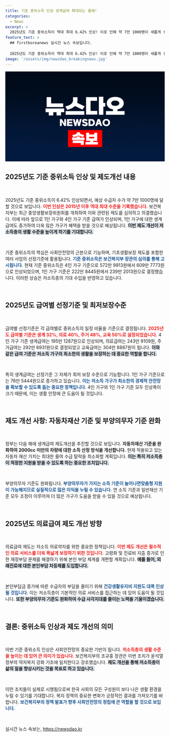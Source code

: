 ```yaml
---
title: 기준 중위소득 인상 생계급여 확대되는 올해!
categories:
  - News
excerpt: >
  2025년도 기준 중위소득이 역대 최대 6.42% 인상! 이로 인해 약 7만 1000명이 새롭게 생계급여를 받을 수 있을 것으로 예상되며, 생계, 의료, 주거, 교육급여 등 다양한 제도 개선도 함께 추진된다. 저소득층의 삶이 더욱 나아질 전망!
feature_text: >
  ## firstkoreanews 실시간 뉴스 속보입니다.

  2025년도 기준 중위소득이 역대 최대 6.42% 인상! 이로 인해 약 7만 1000명이 새롭게 생계급여를 받을 수 있을 것으로 예상되며, 생계, 의료, 주거, 교육급여 등 다양한 제도 개선도 함께 추진된다. 저소득층의 삶이 더욱 나아질 전망!
image: '/assets/img/newsdao_breakingnews.jpg'
---
```


<p><img src="/assets/img/newsdao_breakingnews.jpg" alt="firstkoreanews 속보" /></p>

<h2 data-ke-size="size26">2025년도 기준 중위소득 인상 및 제도개선 내용</h2>

<p data-ke-size="size16">&nbsp;</p>

<p>2025년도 기준 중위소득이 6.42% 인상되면서, 예상 수급자 수가 약 7만 1000명에 달할 것으로 보입니다. <b><span style="color: #ee2323;">이번 인상은 2015년 이후 역대 최대 수준을 기록했습니다.</span></b> 보건복지부는 최근 중앙생활보장위원회를 개최하여 이와 관련된 제도를 심의하고 의결했습니다. 이에 따라 앞으로 1인 가구와 4인 가구 기준 급여가 인상되며, 1인 가구에 대한 생계급여도 증가하여 더욱 많은 가구가 혜택을 받을 것으로 예상됩니다. <b><span style="background-color: #21538527;">이번 제도 개선이 저소득층의 생활 수준을 높이게 하기를 기대합니다.</span></b> </p>

<p data-ke-size="size16">&nbsp;</p>

<p>기준 중위소득의 핵심은 사회안전망의 근본으로 기능하며, 기초생활보장 제도를 포함한 여러 사업의 선정기준에 활용됩니다. <b><span style="color: #1a5490;">기준 중위소득은 보건복지부 장관의 심의를 통해 고시됩니다.</span></b> 현재 기준 중위소득은 4인 가구 기준으로 572만 9913원에서 609만 7773원으로 인상되었으며, 1인 가구 기준은 222만 8445원에서 239만 2013원으로 결정했습니다. 이러한 상승은 저소득층의 기대 수입을 반영하고 있습니다.</p>

<p data-ke-size="size16">&nbsp;</p>

<h2 data-ke-size="size26">2025년도 급여별 선정기준 및 최저보장수준</h2>

<p data-ke-size="size16">&nbsp;</p>

<p>급여별 선정기준은 각 급여별로 중위소득의 일정 비율을 기준으로 결정됩니다. <b><span style="color: #ee2323;">2025년도 급여별 기준은 생계 32%, 의료 40%, 주거 48%, 교육 50%로 설정되었습니다.</span></b> 4인 가구 기준 생계급여는 195만 1287원으로 인상되며, 의료급여는 243만 9109원, 주거급여는 292만 6931원으로 결정되었고 교육급여는 304만 8887원이 됩니다. <b><span style="background-color: #21538527;">이와 같은 급여 기준은 저소득 가구의 최소한의 생활을 보장하는 데 중요한 역할을 합니다.</span></b> </p>

<p data-ke-size="size16">&nbsp;</p>

<p>특히 생계급여는 선정기준 그 자체가 최저 보장 수준으로 기능합니다. 1인 가구 기준으로는 76만 5444원으로 증가하고 있습니다. <b><span style="color: #1a5490;">이는 저소득 가구가 최소한의 경제적 안전망을 확보할 수 있도록 돕는 중요한 정책입니다.</span></b> 4인 가구와 1인 가구 기준 모두 인상폭이 크기 때문에, 이는 생활 안정에 큰 도움이 될 것입니다.</p>

<p data-ke-size="size16">&nbsp;</p>

<h2 data-ke-size="size26">제도 개선 사항: 자동차재산 기준 및 부양의무자 기준 완화</h2>

<p data-ke-size="size16">&nbsp;</p>

<p>정부는 다음 해에 생계급여 제도개선을 추진할 것으로 보입니다. <b><span style="ee2323;">자동차재산 기준을 완화하여 2000cc 미만의 차량에 대한 소득 산정 방식을 개선합니다.</span></b> 현재 적용되고 있는 자동차 재산 가치는 최대한 줄여 수급 탈락을 최소화할 계획입니다. <b><span style="background-color: #21538527;">이는 특히 저소득층이 적정한 지원을 받을 수 있도록 하는 중요한 조치입니다.</span></b> </p>

<p data-ke-size="size16">&nbsp;</p>

<p>부양의무자 기준도 완화됩니다. <b><span style="color: #1a5490;">부양의무자가 가지는 소득 기준이 늘어나면맞춤형 지원이 가능해지므로 실질적으로 많은 이익을 누릴 수 있습니다.</span></b> 연 소득 기준과 일반재산 기준 모두 조정이 이루어져 더 많은 가구가 도움을 받을 수 있을 것으로 예상됩니다.</p>

<p data-ke-size="size16">&nbsp;</p>

<h2 data-ke-size="size26">2025년도 의료급여 제도 개선 방향</h2>

<p data-ke-size="size16">&nbsp;</p>

<p>의료급여 제도는 저소득 의료약자를 위한 중요한 정책입니다. <b><span style="color: #ee2323;">이번 제도 개선은 필수적인 의료 서비스를 더욱 폭넓게 보장하기 위한 것입니다.</span></b> 고령화 및 진료비 지출 증가로 인한 재정부담 문제를 해결하기 위해 본인 부담 체계를 개편할 계획입니다. <b><span style="background-color: #21538527;">예를 들어, 외래진료에 대한 본인부담 차등제를 도입합니다.</span></b> </p>

<p data-ke-size="size16">&nbsp;</p>

<p>본인부담금 증가에 따른 수급자의 부담을 줄이기 위해 <b><span style="color: #1a5490;">건강생활유지비 지원도 대폭 인상될 것입니다.</span></b> 이는 저소득층이 기본적인 의료 서비스를 접근하는 데 있어 도움이 될 것입니다. <b><span style="background-color: #21538527;">또한 부양의무자 기준도 완화하여 수급 사각지대를 줄이는 노력을 기울이겠습니다.</span></b> </p>

<p data-ke-size="size16">&nbsp;</p>

<h2 data-ke-size="size26">결론: 중위소득 인상과 제도 개선의 의미</h2>

<p data-ke-size="size16">&nbsp;</p>

<p>이번 기준 중위소득 인상은 사회안전망의 중요한 기반이 됩니다. <b><span style="color: #ee2323;">저소득층의 생활 수준을 높이는 데 있어 큰 의미가 있습니다.</span></b> 보건복지부의 조규홍 장관은 이번 조치가 윤석열 정부의 약자복지 강화 기조에 일치한다고 강조했습니다. <b><span style="background-color: #21538527;">제도 개선을 통해 저소득층이 삶의 질을 향상시키는 것을 목표로 하고 있습니다.</span></b> </p>

<p data-ke-size="size16">&nbsp;</p>

<p>이런 조치들이 실제로 시행됨으로써 한국 사회의 모든 구성원이 보다 나은 생활 환경을 누릴 수 있기를 기대합니다. 복지 정책의 중요한 변화가 긍정적인 결과를 가져오기를 바랍니다. <b><span style="color: #1a5490;">보건복지부의 정책 발표가 향후 사회안전망의 정립에 큰 역할을 할 것으로 보입니다.</span></b> </p>

<p data-ke-size="size16">&nbsp;</p>
실시간 뉴스 속보는, <a href="https://newsdao.kr" rel="dofollow">https://newsdao.kr</a>


